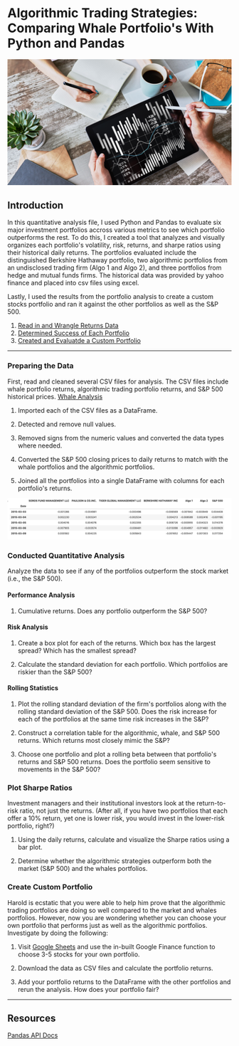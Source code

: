 # Algorithmic Trading Strategies: Comparing Whale Portfolio's With Python and Pandas

![Portfolio Analysis](Images/portfolio-analysis.png)

## Introduction

In this quantitative analysis file, I used Python and Pandas to evaluate six major investment portfolios accross various metrics to see which portfolio outperforms the rest. To do this, I created a tool that analyzes and visually organizes each portfolio's volatility, risk, returns, and sharpe ratios using their historical daily returns. The portfolios evaluated include the distinguished Berkshire Hathaway portfolio, two algorithmic portfolios from an undisclosed trading firm (Algo 1 and Algo 2), and three portfolios from hedge and mutual funds firms. The historical data was provided by yahoo finance and placed into csv files using excel.

Lastly, I used the results from the portfolio analysis to create a custom stocks portfolio and ran it against the other portfolios as well as the S&P 500. 

1. [Read in and Wrangle Returns Data](#Prepare-the-Data)
2. [Determined Success of Each Portfolio](#Conduct-Quantitative-Analysis)
3. [Created and Evaluatde a Custom Portfolio](#Create-Custom-Portfolio)

---


### Preparing the Data

First, read and cleaned several CSV files for analysis. The CSV files include whale portfolio returns, algorithmic trading portfolio returns, and S&P 500 historical prices. [Whale Analysis](whale_analysis.ipynb)

1. Imported each of the CSV files as a DataFrame.

2. Detected and remove null values.

3. Removed signs from the numeric values and converted the data types where needed.

4. Converted the S&P 500 closing prices to daily returns to match with the whale portfolios and the algorithmic portfolios.

5. Joined all the portfolios into a single DataFrame with columns for each portfolio's returns.

  ![returns-dataframe.png](Images/returns-dataframe.png)

### Conducted Quantitative Analysis

Analyze the data to see if any of the portfolios outperform the stock market (i.e., the S&P 500).

#### Performance Analysis

1. Cumulative returns. Does any portfolio outperform the S&P 500?

#### Risk Analysis

1. Create a box plot for each of the returns. Which box has the largest spread? Which has the smallest spread?

2. Calculate the standard deviation for each portfolio. Which portfolios are riskier than the S&P 500?

#### Rolling Statistics

1. Plot the rolling standard deviation of the firm's portfolios along with the rolling standard deviation of the S&P 500. Does the risk increase for each of the portfolios at the same time risk increases in the S&P?

2. Construct a correlation table for the algorithmic, whale, and S&P 500 returns. Which returns most closely mimic the S&P?

3. Choose one portfolio and plot a rolling beta between that portfolio's returns and S&P 500 returns. Does the portfolio seem sensitive to movements in the S&P 500?

### Plot Sharpe Ratios

Investment managers and their institutional investors look at the return-to-risk ratio, not just the returns. (After all, if you have two portfolios that each offer a 10% return, yet one is lower risk, you would invest in the lower-risk portfolio, right?)

1. Using the daily returns, calculate and visualize the Sharpe ratios using a bar plot.

2. Determine whether the algorithmic strategies outperform both the market (S&P 500) and the whales portfolios.

### Create Custom Portfolio

Harold is ecstatic that you were able to help him prove that the algorithmic trading portfolios are doing so well compared to the market and whales portfolios. However, now you are wondering whether you can choose your own portfolio that performs just as well as the algorithmic portfolios. Investigate by doing the following:

1. Visit [Google Sheets](https://docs.google.com/spreadsheets/) and use the in-built Google Finance function to choose 3-5 stocks for your own portfolio.

2. Download the data as CSV files and calculate the portfolio returns.

3. Add your portfolio returns to the DataFrame with the other portfolios and rerun the analysis. How does your portfolio fair?

---

## Resources

[Pandas API Docs](https://pandas.pydata.org/pandas-docs/stable/reference/index.html)

